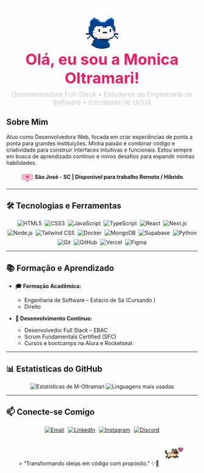 <div align="center">
  <a href="https://github.com/M-Oltramari">
    <img src="https://raw.githubusercontent.com/M-Oltramari/M-Oltramari/main/assets/logo-cat.gif" width="100" alt="Moni Oltramari Logo" style="border-radius:50%;">
  </a>
    

  <h1 style="margin:0; font-size:2.5rem; font-weight:700; color:#E91E63;">
    Olá, eu sou a Monica Oltramari!
  </h1>
  <p style="margin:8px 0 16px; color:#CCC; font-size:1.1rem;">
    Desenvolvedora Full-Stack • Estudante de Engenharia de Software • Entusiasta de UI/UX
  </p>
</div>

## Sobre Mim

Atuo como Desenvolvedora Web, focada em criar experiências de ponta a ponta para grandes instituições. Minha paixão é combinar código e criatividade para construir interfaces intuitivas e funcionais. Estou sempre em busca de aprendizado contínuo e novos desafios para expandir minhas habilidades.

<p align="center">
  <img src="https://raw.githubusercontent.com/M-Oltramari/M-Oltramari/main/assets/heart-baloom.gif" width="32" style="vertical-align: middle;" />
  <strong>São José - SC | Disponível para trabalho Remoto / Híbrido</strong>
</p>

---

## 🛠️ Tecnologias e Ferramentas

<div align="center" style="display: flex; justify-content: center; flex-wrap: wrap; gap: 8px;">
  <img src="https://img.shields.io/badge/HTML5-%23E34F26?style=for-the-badge&logo=html5&logoColor=white" alt="HTML5"/>
  <img src="https://img.shields.io/badge/CSS3-%231572B6?style=for-the-badge&logo=css3&logoColor=white" alt="CSS3"/>
  <img src="https://img.shields.io/badge/JavaScript-%23F7DF1E?style=for-the-badge&logo=javascript&logoColor=black" alt="JavaScript"/>
  <img src="https://img.shields.io/badge/TypeScript-%233178C6?style=for-the-badge&logo=typescript&logoColor=white" alt="TypeScript"/>
  <img src="https://img.shields.io/badge/React-%2361DAFB?style=for-the-badge&logo=react&logoColor=white" alt="React"/>
  <img src="https://img.shields.io/badge/Next.js-%23000000?style=for-the-badge&logo=next.js&logoColor=white" alt="Next.js"/>
  <img src="https://img.shields.io/badge/Node.js-%23339933?style=for-the-badge&logo=node.js&logoColor=white" alt="Node.js"/>
  <img src="https://img.shields.io/badge/Tailwind_CSS-%2338B2AC?style=for-the-badge&logo=tailwind-css&logoColor=white" alt="Tailwind CSS"/>
  <img src="https://img.shields.io/badge/Docker-%232496ED?style=for-the-badge&logo=docker&logoColor=white" alt="Docker"/>
  <img src="https://img.shields.io/badge/MongoDB-%2347A248?style=for-the-badge&logo=mongodb&logoColor=white" alt="MongoDB"/>
  <img src="https://img.shields.io/badge/Supabase-%2300E091?style=for-the-badge&logo=supabase&logoColor=white" alt="Supabase"/>
  <img src="https://img.shields.io/badge/Python-%233776AB?style=for-the-badge&logo=python&logoColor=white" alt="Python"/>
  <img src="https://img.shields.io/badge/Git-%23F05032?style=for-the-badge&logo=git&logoColor=white" alt="Git"/>
  <img src="https://img.shields.io/badge/GitHub-%23181717?style=for-the-badge&logo=github&logoColor=white" alt="GitHub"/>
  <img src="https://img.shields.io/badge/Vercel-%23000000?style=for-the-badge&logo=vercel&logoColor=white" alt="Vercel"/>
  <img src="https://img.shields.io/badge/Figma-%23F24E1E?style=for-the-badge&logo=figma&logoColor=white" alt="Figma"/>
</div>

---

## 📚 Formação e Aprendizado

-   **🎓 Formação Acadêmica:**
    -   Engenharia de Software – Estácio de Sá (Cursando )
    -   Direito

-   **🚀 Desenvolvimento Contínuo:**
    -   Desenvolvedor Full Stack – EBAC
    -   Scrum Fundamentals Certified (SFC)
    -   Cursos e bootcamps na Alura e Rocketseat

---

## 📊 Estatísticas do GitHub

<div align="center">
  <img src="https://github-readme-stats.vercel.app/api?username=M-Oltramari&show_icons=true&theme=radical&hide_border=true&bg_color=1a1b23" height="160" alt="Estatísticas de M-Oltramari"/>
  <img src="https://github-readme-stats.vercel.app/api/top-langs/?username=M-Oltramari&layout=compact&theme=radical&hide_border=true&bg_color=1a1b23" height="160" alt="Linguagens mais usadas"/>
</div>

---

## 📫 Conecte-se Comigo

<div align="center" style="display: flex; justify-content: center; gap: 10px; margin-bottom: 20px;">
  <a href="mailto:m.oltramari13@gmail.com" target="_blank">
    <img src="https://img.shields.io/badge/Email-E91E63?style=for-the-badge&logo=gmail&logoColor=white" alt="Email"/>
  </a>
  <a href="https://www.linkedin.com/in/m-oltramari" target="_blank">
    <img src="https://img.shields.io/badge/LinkedIn-0077B5?style=for-the-badge&logo=linkedin&logoColor=white" alt="LinkedIn"/>
  </a>
  <a href="https://www.instagram.com/heey.monica" target="_blank">
    <img src="https://img.shields.io/badge/Instagram-E4405F?style=for-the-badge&logo=instagram&logoColor=white" alt="Instagram"/>
  </a>
  <a href="https://discord.com/users/785674232625364992" target="_blank">
    <img src="https://img.shields.io/badge/Discord-5865F2?style=for-the-badge&logo=discord&logoColor=white" alt="Discord"/>
  </a>
</div>

<div align="center">
  > “Transformando ideias em código com propósito.” ✨🧁
    

  <img src="https://raw.githubusercontent.com/M-Oltramari/M-Oltramari/main/assets/siames-.png" width="65" alt="Gato siamês pixel art"/>
</div>
